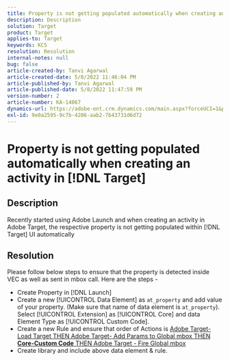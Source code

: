 ```yaml
---
title: Property is not getting populated automatically when creating an activity in [!DNL Target]
description: Description
solution: Target
product: Target
applies-to: Target
keywords: KCS
resolution: Resolution
internal-notes: null
bug: false
article-created-by: Tanvi Agarwal
article-created-date: 5/8/2022 11:46:04 PM
article-published-by: Tanvi Agarwal
article-published-date: 5/8/2022 11:47:59 PM
version-number: 2
article-number: KA-14067
dynamics-url: https://adobe-ent.crm.dynamics.com/main.aspx?forceUCI=1&pagetype=entityrecord&etn=knowledgearticle&id=31528a01-29cf-ec11-a7b5-0022480a8d10
exl-id: 9e0a2595-9c7b-4206-aab2-7b43731d6d72
---
```

# Property is not getting populated automatically when creating an activity in [!DNL Target]

## Description


Recently started using Adobe Launch and when creating an activity in Adobe Target, the respective property is not getting populated within [!DNL Target] UI automatically


## Resolution


Please follow below steps to ensure that the property is detected inside VEC as well as sent in mbox call. Here are the steps -

- Create Property in [!DNL Launch]
- Create a new [!UICONTROL Data Element] as `at_property` and add value of your property. (Make sure that name of data element is `at_property`). Select [!UICONTROL Extension] as [!UICONTROL Core] and  data Element Type as [!UICONTROL Custom Code].
- Create a new Rule and ensure that order of Actions is  <u>Adobe Target-Load Target THEN Adobe Target- Add Params to Global mbox THEN <b>Core-Custom Code</b> THEN Adobe Target - Fire Global mbox</u>
- Create library and include above data element & rule.
